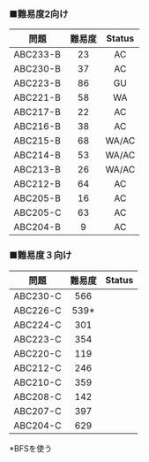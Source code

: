 
### ■難易度2向け
| 問題 | 難易度 | Status |
| ---- |:---:|:------:|
| ABC233-B | 23  |   AC   |
| ABC230-B | 37  |   AC   |
| ABC223-B | 86  |   GU   |
| ABC221-B | 58  |   WA   |
| ABC217-B | 22  |   AC   |
| ABC216-B | 38  |   AC   |
| ABC215-B | 68  | WA/AC  |
| ABC214-B | 53  | WA/AC  |
| ABC213-B | 26  | WA/AC  |
| ABC212-B | 64  |   AC   |
| ABC205-B | 16  |   AC   |
| ABC205-C | 63  |   AC   |
| ABC204-B |  9  |   AC   |

### ■難易度３向け

| 問題 | 難易度  | Status |
| ---- |:----:| --- |
| ABC230-C | 566  | |
| ABC226-C | 539* | |
| ABC224-C | 301  | |
| ABC223-C | 354  | |
| ABC220-C | 119  | |
| ABC212-C | 246  | |
| ABC210-C | 359  | |
| ABC208-C | 142  | |
| ABC207-C | 397  | |
| ABC204-C | 629  | |
*BFSを使う